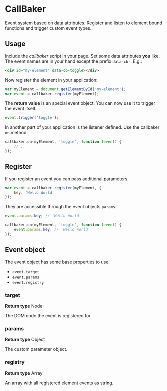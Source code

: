 # CallBaker

Event system based on data attributes. Register and listen to element bound 
functions and trigger custom event types.

## Usage

Include the *callbaker* script in your page. Set some data attributes **you** 
like. The event names are in your hand except the prefix `data-cb-`. E.g.:

```html
<div id="my-element" data-cb-toggle></div>
```

Now register the element in your application:

```javascript
var myElement = document.getElementById('my-element');
var event = callbaker.register(myElement);
```

The **return value** is an special event object. You can now use it to trigger 
the event itself.

```javascript
event.trigger('toggle');
```

In another part of your application is the listener defined. Use the callbaker 
`on` method:

```javascript
callbaker.on(myElement, 'toggle', function (event) {
    // ...
});
```

## Register

If you register an event you can pass additional parameters.

```javascript
var event = callbaker.register(myElement, {
    key: 'Hello World'
});
```

They are accessible through the event objects `params`.

```javascript
event.params.key; // 'Hello World'

callbaker.on(myElement, 'toggle', function (event) {
    event.params.key; // 'Hello World'
});
```

## Event object

The event object has some base properties to use:

* `event.target`
* `event.params`
* `event.registry`

### target

**Return type** Node

The DOM node the event is registered for.

### params

**Return type** Object

The custom parameter object.

### registry

**Return type** Array

An array with all registered element events as string.
